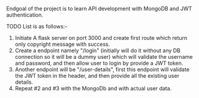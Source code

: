 Endgoal of the project is to learn API development with MongoDB and JWT authentication. 

TODO List is as follows:- 

1. Initiate A flask server on port 3000 and create first route which return only copyright message with success.
2. Create a endpoint namely "/login" (initially will do it without any DB connection so it will be a dummy user) which 
  will validate the username and password, and then allow user to login by provide a JWT token. 
3. Another endpoint will be "/user-details", first this endpoint will validate the JWT token in the header, 
  and then provide all the existing user details.
4. Repeat #2 and #3 with the MongoDb and with actual user data. 
